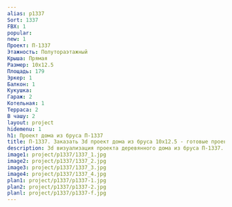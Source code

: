 ```yaml
---
alias: p1337
Sort: 1337
FBX: 1
popular: 
new: 1
Проект: П-1337
Этажность: Полутораэтажный
Крыша: Прямая
Размер: 10х12.5
Площадь: 179
Эркер: 1
Балкон: 1
Кукушка: 
Гараж: 2
Котельная: 1
Терраса: 2
В чашу: 2
layout: project
hidemenu: 1
h1: Проект дома из бруса П-1337
title: П-1337. Заказать 3d проект дома из бруса 10х12.5 - готовые проекты
description: 3d визуализация проекта деревянного дома из бруса П-1337. Площадь 179 м2, размер 10х12.5. Вы можете внести любые изменения в проект.
image1: project/p1337/1337_1.jpg
image2: project/p1337/1337_2.jpg
image3: project/p1337/1337_3.jpg
image4: project/p1337/1337_4.jpg
plan1: project/p1337/p1337-1.jpg
plan2: project/p1337/p1337-2.jpg
planl: project/p1337/p1337-f.jpg
---
```

